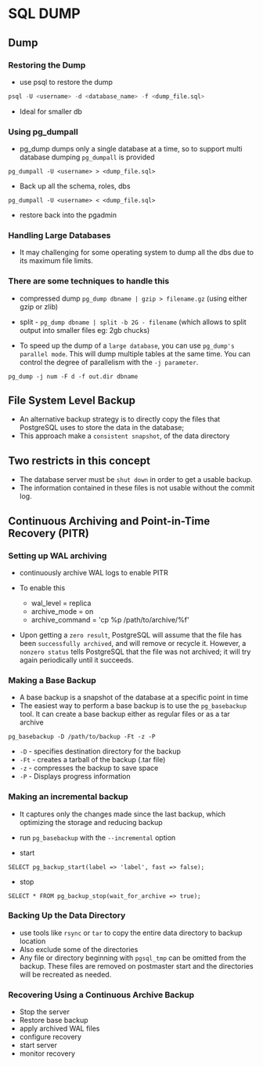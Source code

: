 # SQL DUMP

## Dump

### Restoring the Dump

  - use psql to restore the dump
  
  ``` sql 
  psql -U <username> -d <database_name> -f <dump_file.sql>
  ```

  - Ideal for smaller db

### Using pg_dumpall

- pg_dump dumps only a single database at a time, so to support multi database dumping `pg_dumpall` is provided

``` 
pg_dumpall -U <username> > <dump_file.sql>
```

- Back up all the schema, roles, dbs

``` 
pg_dumpall -U <username> < <dump_file.sql>
```

- restore back into the pgadmin

### Handling Large Databases

- It may challenging for some operating system to dump all the dbs due to its maximum file limits.

### There are some techniques to handle this

- compressed dump `pg_dump dbname | gzip > filename.gz` (using either gzip or zlib) 
- split - `pg_dump dbname | split -b 2G - filename` (which allows to split output into smaller files eg: 2gb chucks)

- To speed up the dump of a `large database`, you can use `pg_dump's parallel mode`. This will dump multiple tables at the same time. You can control the degree of parallelism with the `-j parameter`.

``` 
pg_dump -j num -F d -f out.dir dbname
```

## File System Level Backup 

- An alternative backup strategy is to directly copy the files that PostgreSQL uses to store the data in the database; 
- This approach make a `consistent snapshot`, of the data directory

## Two restricts in this concept

- The database server must be `shut down` in order to get a usable backup.
- The information contained in these files is not usable without the commit log.

## Continuous Archiving and Point-in-Time Recovery (PITR)

### Setting up WAL archiving

- continuously archive WAL logs to enable PITR
- To enable this

  - wal_level = replica
  - archive_mode = on
  - archive_command = 'cp %p /path/to/archive/%f'

-  Upon getting a `zero result`, PostgreSQL will assume that the file has been `successfully archived`, and will remove or recycle it. However, a `nonzero status` tells PostgreSQL that the file was not archived; it will try again periodically until it succeeds.

### Making a Base Backup

- A base backup is a snapshot of the database at a specific point in time
- The easiest way to perform a base backup is to use the `pg_basebackup` tool. It can create a base backup either as regular files or as a tar archive

``` 
pg_basebackup -D /path/to/backup -Ft -z -P
```

- `-D` - specifies destination directory for the backup
- `-Ft` - creates a tarball of the backup (.tar file)
- `-z` - compresses the backup to save space
- `-P` - Displays progress information

### Making an incremental backup 

- It captures only the changes made since the last backup, which optimizing the storage and reducing backup
- run `pg_basebackup` with the `--incremental` option

- start 

`SELECT pg_backup_start(label => 'label', fast => false);
`

- stop

`SELECT * FROM pg_backup_stop(wait_for_archive => true);
`

###  Backing Up the Data Directory

- use tools like `rsync` or `tar` to copy the entire data directory to backup location
- Also exclude some of the directories
- Any file or directory beginning with `pgsql_tmp` can be omitted from the backup. These files are removed on postmaster start and the directories will be recreated as needed.

### Recovering Using a Continuous Archive Backup

- Stop the server
- Restore base backup
- apply archived WAL files
- configure recovery
- start server
- monitor recovery